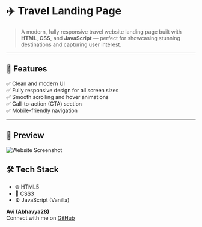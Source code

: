 # ✈️ Travel Landing Page

> A modern, fully responsive travel website landing page built with **HTML**, **CSS**, and **JavaScript** — perfect for showcasing stunning destinations and capturing user interest.

---

## 🌟 Features

✅ Clean and modern UI  
✅ Fully responsive design for all screen sizes  
✅ Smooth scrolling and hover animations  
✅ Call-to-action (CTA) section  
✅ Mobile-friendly navigation

---

## 📸 Preview

![Website Screenshot](./assests/main.png)

## 🛠️ Tech Stack

- 🌐 HTML5  
- 🎨 CSS3  
- ⚙️ JavaScript (Vanilla)




**Avi (Abhavya28)**  
Connect with me on [GitHub](https://github.com/Abhavya28)
